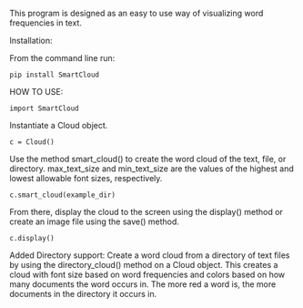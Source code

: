 This program is designed as an easy to use way of visualizing word frequencies in text.

Installation:

From the command line run:

```
pip install SmartCloud
```

HOW TO USE:

```
import SmartCloud
```

Instantiate a Cloud object.

```
c = Cloud()
```

Use the method smart_cloud() to create the word cloud of the text, file, or directory. 
max_text_size and min_text_size are the values of the highest and lowest allowable font sizes, respectively.

```
c.smart_cloud(example_dir)
```

From there, display the cloud to the screen using the display() method or create an image file using the save() method.

```
c.display()
```

Added Directory support:
Create a word cloud from a directory of text files by using the directory_cloud() method on a Cloud object.
This creates a cloud with font size based on word frequencies and colors based on how many documents the word occurs in.
The more red a word is, the more documents in the directory it occurs in.
